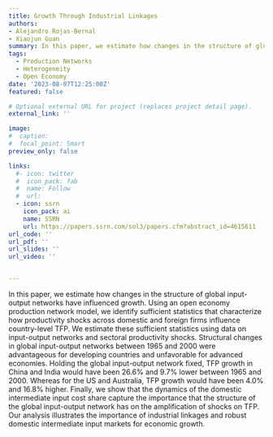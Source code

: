 ```yaml
---
title: Growth Through Industrial Linkages
authors:
- Alejandro Rojas-Bernal
- Xiaojun Guan
summary: In this paper, we estimate how changes in the structure of global input-output networks have influenced growth. Using an open economy production network model, we identify sufficient statistics that characterize how productivity shocks across domestic and foreign firms influence country-level TFP. We estimate these sufficient statistics using data on input-output networks and sectoral productivity shocks. Structural changes in global input-output networks between 1965 and 2000 were advantageous for developing countries and unfavorable for advanced economies. Holding the global input-output network fixed, TFP growth in China and India would have been 26.6% and 9.7% lower between 1965 and 2000. Whereas for the US and Australia, TFP growth would have been 4.0% and 16.8% higher. Finally, we show that the dynamics of the domestic intermediate input cost share capture the importance that the structure of the global input-output network has on the amplification of shocks on TFP. Our analysis illustrates the importance of industrial linkages and robust domestic intermediate input markets for economic growth. 
tags:
  - Production Networks
  - Heterogeneity
  - Open Economy
date: '2023-08-07T12:25:00Z'
featured: false

# Optional external URL for project (replaces project detail page).
external_link: ''

image:
#  caption: 
#  focal_point: Smart
preview_only: false

links:
  #- icon: twitter
  #  icon_pack: fab
  #  name: Follow
  #  url: 
  - icon: ssrn
    icon_pack: ai
    name: SSRN
    url: https://papers.ssrn.com/sol3/papers.cfm?abstract_id=4615611
url_code: ''
url_pdf: ''
url_slides: ''
url_video: ''


---
```


In this paper, we estimate how changes in the structure of global input-output networks have influenced growth. Using an open economy production network model, we identify sufficient statistics that characterize how productivity shocks across domestic and foreign firms influence country-level TFP. We estimate these sufficient statistics using data on input-output networks and sectoral productivity shocks. Structural changes in global input-output networks between 1965 and 2000 were advantageous for developing countries and unfavorable for advanced economies. Holding the global input-output network fixed, TFP growth in China and India would have been 26.6% and 9.7% lower between 1965 and 2000. Whereas for the US and Australia, TFP growth would have been 4.0% and 16.8% higher. Finally, we show that the dynamics of the domestic intermediate input cost share capture the importance that the structure of the global input-output network has on the amplification of shocks on TFP. Our analysis illustrates the importance of industrial linkages and robust domestic intermediate input markets for economic growth.
